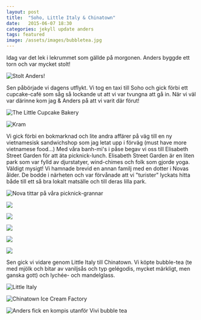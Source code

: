 ```yaml
---
layout: post
title:  "Soho, Little Italy & Chinatown"
date:   2015-06-07 18:30
categories: jekyll update anders
tags: featured
image: /assets/images/bubbletea.jpg
---
```

Idag var det lek i lekrummet som gällde på morgonen. Anders byggde ett torn och var mycket stolt!

![Stolt Anders!](/assets/images/andersharbyggtetttorn.jpg)

Sen påbörjade vi dagens utflykt. Vi tog en taxi till Soho och gick förbi ett cupcake-café som såg så lockande ut att vi var tvungna att gå in. När vi väl var därinne kom jag & Anders på att vi varit där förut! 

![The Little Cupcake Bakery](/assets/images/cupcakebakery.jpg)

![Kram](/assets/images/gospåcafe.jpg)

Vi gick förbi en bokmarknad och lite andra affärer på väg till en ny vietnamesisk sandwichshop som jag letat upp i förväg (must have more vietnamese food...) Med våra banh-mi's i påse begav vi oss till Elisabeth Street Garden för att äta picknick-lunch. Elisabeth Street Garden är en liten park som var fylld av djurstatyer, wind-chimes och folk som gjorde yoga. Väldigt mysigt! Vi hamnade brevid en annan familj med en dotter i Novas ålder. De bodde i närheten och var förvånade att vi "turister" lyckats hitta både till ett så bra lokalt matsälle och till deras lilla park.  

![Nova tittar på våra picknick-grannar](/assets/images/tittarpåkompis.jpg)

![](/assets/images/elisabeth.jpg)

![](/assets/images/nära.jpg)

![](/assets/images/nära2.jpg)

![](/assets/images/fridanovagos.jpg)

![](/assets/images/fridanovagos2.jpg)

Sen gick vi vidare genom Little Italy till Chinatown. Vi köpte bubble-tea (te med mjölk och bitar av vaniljsås och typ gelégodis, mycket märkligt, men ganska gott) och lychée- och mandelglass. 

![Little Italy](/assets/images/littleitaly.jpg)

![Chinatown Ice Cream Factory](/assets/images/chinatownicecream.jpg)

![Anders fick en kompis utanför Vivi bubble tea](/assets/images/homer.jpg)












